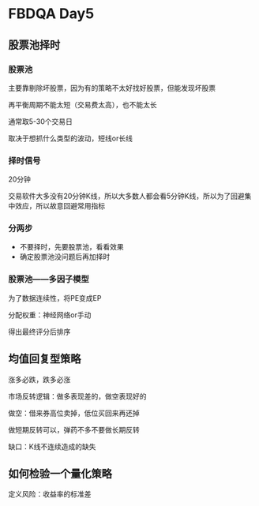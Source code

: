# FBDQA Day5

## 股票池择时

### 股票池

主要靠剔除坏股票，因为有的策略不太好找好股票，但能发现坏股票

再平衡周期不能太短（交易费太高），也不能太长

通常取5-30个交易日

取决于想抓什么类型的波动，短线or长线

### 择时信号

20分钟

交易软件大多没有20分钟K线，所以大多数人都会看5分钟K线，所以为了回避集中效应，所以故意回避常用指标

### 分两步

+ 不要择时，先要股票池，看看效果
+ 确定股票池没问题后再加择时

### 股票池——多因子模型

为了数据连续性，将PE变成EP

分配权重：神经网络or手动

得出最终评分后排序

## 均值回复型策略

涨多必跌，跌多必涨

市场反转逻辑：做多表现差的，做空表现好的

做空：借来券高位卖掉，低位买回来再还掉

做短期反转可以，弹药不多不要做长期反转

缺口：K线不连续造成的缺失

## 如何检验一个量化策略

定义风险：收益率的标准差

